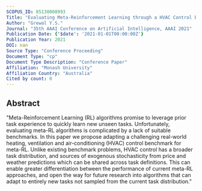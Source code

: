 ```yaml
---
SCOPUS_ID: 85130008993
Title: "Evaluating Meta-Reinforcement Learning through a HVAC Control Benchmark (Student Abstract)"
Author: "Grewal Y.S."
Journal: "35th AAAI Conference on Artificial Intelligence, AAAI 2021"
Publication Date: {'$date': '2021-01-01T00:00:00Z'}
Publication Year: 2021
DOI: nan
Source Type: "Conference Proceeding"
Document Type: "cp"
Document Type Description: "Conference Paper"
Affiliation: "Monash University"
Affiliation Country: "Australia"
Cited by count: 0
---
```


## Abstract
"Meta-Reinforcement Learning (RL) algorithms promise to leverage prior task experience to quickly learn new unseen tasks. Unfortunately, evaluating meta-RL algorithms is complicated by a lack of suitable benchmarks. In this paper we propose adapting a challenging real-world heating, ventilation and air-conditioning (HVAC) control benchmark for meta-RL. Unlike existing benchmark problems, HVAC control has a broader task distribution, and sources of exogenous stochasticity from price and weather predictions which can be shared across task definitions. This can enable greater differentiation between the performance of current meta-RL approaches, and open the way for future research into algorithms that can adapt to entirely new tasks not sampled from the current task distribution."
